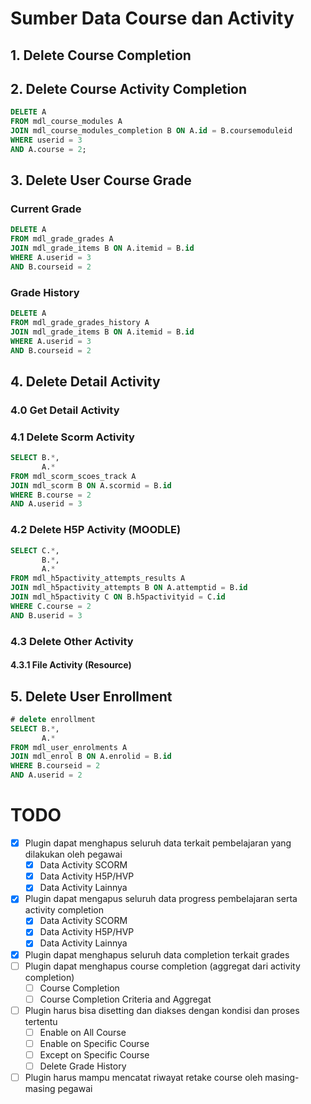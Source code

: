 # Sumber Data Course dan Activity

## 1. Delete Course Completion

## 2. Delete Course Activity Completion

```sql
DELETE A
FROM mdl_course_modules A
JOIN mdl_course_modules_completion B ON A.id = B.coursemoduleid
WHERE userid = 3
AND A.course = 2;
```

## 3. Delete User Course Grade

### Current Grade

```sql
DELETE A
FROM mdl_grade_grades A
JOIN mdl_grade_items B ON A.itemid = B.id
WHERE A.userid = 3
AND B.courseid = 2
```

### Grade History

```sql
DELETE A
FROM mdl_grade_grades_history A
JOIN mdl_grade_items B ON A.itemid = B.id
WHERE A.userid = 3
AND B.courseid = 2
```

## 4. Delete Detail Activity

### 4.0 Get Detail Activity


### 4.1 Delete Scorm Activity

```sql
SELECT B.*,
       A.*
FROM mdl_scorm_scoes_track A
JOIN mdl_scorm B ON A.scormid = B.id
WHERE B.course = 2
AND A.userid = 3
```

### 4.2 Delete H5P Activity (MOODLE)

```sql
SELECT C.*,
       B.*,
       A.*
FROM mdl_h5pactivity_attempts_results A
JOIN mdl_h5pactivity_attempts B ON A.attemptid = B.id
JOIN mdl_h5pactivity C ON B.h5pactivityid = C.id
WHERE C.course = 2
AND B.userid = 3
```

### 4.3 Delete Other Activity

#### 4.3.1 File Activity (Resource)

## 5. Delete User Enrollment

```sql
# delete enrollment
SELECT B.*,
       A.*
FROM mdl_user_enrolments A
JOIN mdl_enrol B ON A.enrolid = B.id
WHERE B.courseid = 2
AND A.userid = 2
```

# TODO

- [x] Plugin dapat menghapus seluruh data terkait pembelajaran yang dilakukan oleh pegawai
  - [x] Data Activity SCORM
  - [x] Data Activity H5P/HVP
  - [x] Data Activity Lainnya
- [x] Plugin dapat mengapus seluruh data progress pembelajaran serta activity completion
  - [x] Data Activity SCORM
  - [x] Data Activity H5P/HVP
  - [x] Data Activity Lainnya
- [x] Plugin dapat menghapus seluruh data completion terkait grades
- [ ] Plugin dapat menghapus course completion (aggregat dari activity completion)
  - [ ] Course Completion
  - [ ] Course Completion Criteria and Aggregat
- [ ] Plugin harus bisa disetting dan diakses dengan kondisi dan proses tertentu
  - [ ] Enable on All Course
  - [ ] Enable on Specific Course
  - [ ] Except on Specific Course 
  - [ ] Delete Grade History
- [ ] Plugin harus mampu mencatat riwayat retake course oleh masing-masing pegawai
